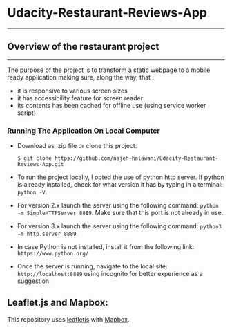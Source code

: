 # Udacity-Restaurant-Reviews-App
---
## Overview of the restaurant project
---
The purpose of the project is to transform a static webpage to a mobile ready application making sure, along the way, that :
* it is responsive to various screen sizes
* it has accessibility feature for screen reader
* its contents has been cached for offline use (using service worker script)

### Running The Application On Local Computer

* Download as .zip file or clone this project:

    ```
    $ git clone https://github.com/najeh-halawani/Udacity-Restaurant-Reviews-App.git
    ```
* To run the project locally, I opted the use of python http server. If python is already installed, check for what version it has by typing in a terminal: `python -V`.
*  For version 2.x launch the server using the following command: `python -m SimpleHTTPServer 8889`. Make sure that this port is not already in use.
*  For version 3.x launch the server using the following command: `python3 -m http.server 8889`.
*  In case Python is not installed, install it from the following link: `https://www.python.org/`
*  Once the server is running, navigate to the local site: `http://localhost:8889` using incognito for better experience  as a suggestion


## Leaflet.js and Mapbox:

This repository uses [leafletjs](https://leafletjs.com/) with [Mapbox](https://www.mapbox.com/).
